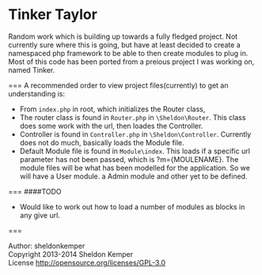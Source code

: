 Tinker Taylor
======

Random work which is building up towards a fully fledged project.
Not currently sure where this is going, but have at least decided to create a namespaced php framework to be able to then create modules to plug in.
Most of this code has been ported from a preious project I was working on, named Tinker.

===
A recommended order to view project files(currently) to get an understanding is:  
  *  From `index.php` in root, which initializes the Router class,  
  *  The router class is found in `Router.php` in `\Sheldon\Router`. This class does some work with the url, then loades the Controller.  
  *  Controller is found in `Controller.php` in `\Sheldon\Controller`. Currently does not do much, basically loads the Module file.  
  *  Default Module file is found in `Module\index`. This loads if a specific url parameter has not been passed, which is ?m={MOULENAME}. The module files will be what has been modelled for the application. So we will have a User module. a Admin module and other yet to be defined.

===
####TODO
  *  Would like to work out how to load a number of modules as  blocks in any give url. 

 
===

Author: sheldonkemper  
Copyright 2013-2014 Sheldon Kemper  
License http://opensource.org/licenses/GPL-3.0




